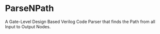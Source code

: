 # ParseNPath
A Gate-Level Design Based Verilog Code Parser that finds the Path from all Input to Output Nodes.
